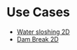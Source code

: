 # Use Cases

- [Water sloshing 2D](Water_sloshing_2D/README.md)
- [Dam Break 2D](Dam_break_2D/README.md)
